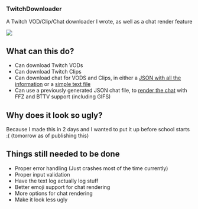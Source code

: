 ### TwitchDownloader
A Twitch VOD/Clip/Chat downloader I wrote, as well as a chat render feature

![](https://i.imgur.com/XXnLKyT.gif)

## What can this do?
- Can download Twitch VODs
- Can download Twitch Clips
- Can download chat for VODS and Clips, in either a [JSON with all the information](https://pastebin.com/raw/YDgRe6X4) or a [simple text file](https://pastebin.com/raw/016azeQX)
- Can use a previously generated JSON chat file, to [render the chat](https://youtu.be/tASh2llVpN0) with FFZ and BTTV support (including GIFS)

## Why does it look so ugly?
Because I made this in 2 days and I wanted to put it up before school starts :( (tomorrow as of publishing this)

## Things still needed to be done
- Proper error handling (Just crashes most of the time currently)
- Proper input validation
- Have the text log actually log stuff
- Better emoji support for chat rendering
- More options for chat rendering
- Make it look less ugly
